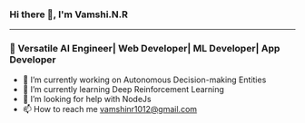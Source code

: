    ###               Hi there 👋, I'm Vamshi.N.R
---
 ### 🚀 Versatile AI Engineer| Web Developer| ML Developer| App Developer 




- 🔭 I’m currently working on Autonomous Decision-making Entities
- 🌱 I’m currently learning Deep Reinforcement Learning
- 🤔 I’m looking for help with NodeJs
- 📫 How to reach me vamshinr1012@gmail.com

<!--
**Vamshinr1012/Vamshinr1012** is a ✨ _special_ ✨ repository because its `README.md` (this file) appears on your GitHub profile.

Here are some ideas to get you started:
- 👯 I’m looking to collaborate on 
- 
- 💬 Ask me about ...
 
- 😄 Pronouns: ...
- ⚡ Fun fact: ...
-->
